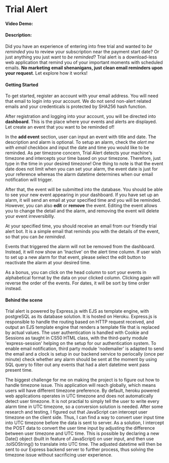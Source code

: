 # Trial Alert
#### Video Demo:  <URL HERE>
#### Description:
  Did you have an experience of entering into free trial and wanted to *be reminded* you to review your subscription near the payment start date? Or just anything you just want to *be reminded*? Trial alert is a download-less web application that remind you of your important moments with scheduled emails. **No marketing email shenanigans, just clean email reminders upon your request**. Let explore how it works!
  
#### Getting Started
  To get started, register an account with your email address. You will need that email to login into your account.
  We do not send non-alert related emails and your credenticals is protected by SHA256 hash function.
  
  After registration and logging into your account, you will be directed into **dashboard**. This is the place where your events and alerts are displayed. Let create an event that you want to be reminded of! 
  
  In the **add event** section, user can input an event with title and date. The description and alarm is optional. To setup an alarm, check the *alert me with email* checkbox and input the date and time you would like to be reminded. As per timezone concern, Trial Alert detects your machine's timezone and intercepts your time based on your timezone. Therefore, just type in the time in your desired timezone! One thing to note is that the event date does not limit when you can set your alarm, the event date is just for your reference whereas the alarm datetime determines when our email notification will trigger.
  
  After that, the event will be submitted into the database. You should be able to see your new event appearing in your dashboard. If you have set up an alarm, it will send an email at your specified time and you will be reminded. However, you can also **edit** or **remove** the event. Editing the event allows you to change the detail and the alarm, and removing the event will delete your event irreversibllly.
  
  At your specified time, you should receive an email from our friendly trial alert bot. It is a simple email that reminds you with the details of the event, so that you can *be reminded*.
  
  Events that triggered the alarm will not be removed from the dashboard. Instead, it will now show an 'Inactive' on the alert time column. If user wish to set up a new alarm for that event, please select the edit button to reactivate the alarm at your desired time.
  
  As a bonus, you can click on the head column to sort your events in alphabetical format by the data on your clicked column. Clicking again will reverse the order of the events. For dates, it will be sort by time order instead.
  
#### Behind the scene
  Trial alert is powered by Express.js with EJS as template engine, with postgreSQL as its database solution. It is hosted on Heroku. Express.js is responsible to handle the routing based on HTTP request received, and output an EJS template engine that renders a template file that is replaced by actual values. The user authentication is handled with Cookie and Sessions as taught in CS50 HTML class, with the third-party module 'express-session' helping on the setup for our authentication system. To enable email notification, third party module 'nodemailer' is adapted to send the email and a clock is setup in our backend service to periocally (once per minute) check whether any alarm should be sent at the moment by using SQL query to filter out any events that had a alert datetime went pass present time. 
  
  The biggest challenge for me on making the project is to figure out how to handle timezone issue. This application will reach globally, which means users will have different timezone preference. By default, heroku powered web applications operates in UTC timezone and does not automatically detect user timezone. It is not practial to simply tell the user to write every alarm time in UTC timezone, so a conversion solution is needed. After some research and testing, I figured out that JavaScript can intercept user timezone on the client side. Thus, I can find a way to convert user input time into UTC timezone before the data is sent to server. As a solution, I intercept the POST data to convert the user time input by adjusting the difference between user timezone and UTC time. This is possible by declaring a new Date() object (built in feature of JavaScript) on user input, and then use .toISOString() to translate into UTC time. The adjusted datetime will then be sent to our Express backend server to further process, thus solving the timezone issue without sacrificing user experience.
